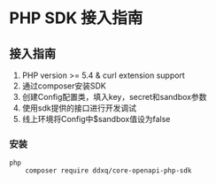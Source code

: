 # PHP SDK 接入指南

## 接入指南

  1. PHP version >= 5.4 & curl extension support
  2. 通过composer安装SDK
  3. 创建Config配置类，填入key，secret和sandbox参数
  4. 使用sdk提供的接口进行开发调试
  5. 线上环境将Config中$sandbox值设为false

### 安装

```
php
    composer require ddxq/core-openapi-php-sdk
```